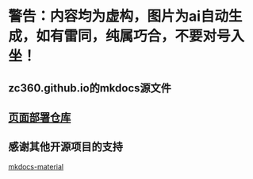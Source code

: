 # 警告：内容均为虚构，图片为ai自动生成，如有雷同，纯属巧合，不要对号入坐！
## zc360.github.io的mkdocs源文件
## [页面部署仓库](https://github.com/zc360/zc360.github.io)
## 感谢其他开源项目的支持
[mkdocs-material](https://github.com/squidfunk/mkdocs-material)
